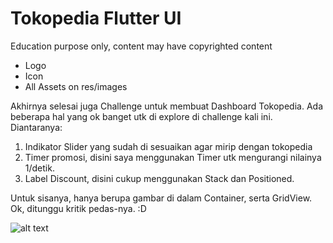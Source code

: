 # Tokopedia Flutter UI
Education purpose only, content may have copyrighted content

* Logo
* Icon
* All Assets on res/images

Akhirnya selesai juga Challenge untuk membuat Dashboard Tokopedia. Ada beberapa hal yang ok banget utk di explore di challenge kali ini. Diantaranya:

1. Indikator Slider yang sudah di sesuaikan agar mirip dengan tokopedia
2. Timer promosi, disini saya menggunakan Timer utk mengurangi nilainya 1/detik.
3. Label Discount, disini cukup menggunakan Stack dan Positioned.

Untuk sisanya, hanya berupa gambar di dalam Container, serta GridView. Ok, ditunggu kritik pedas-nya. :D

![alt text](https://i.imgur.com/ud2K4MK.png)

